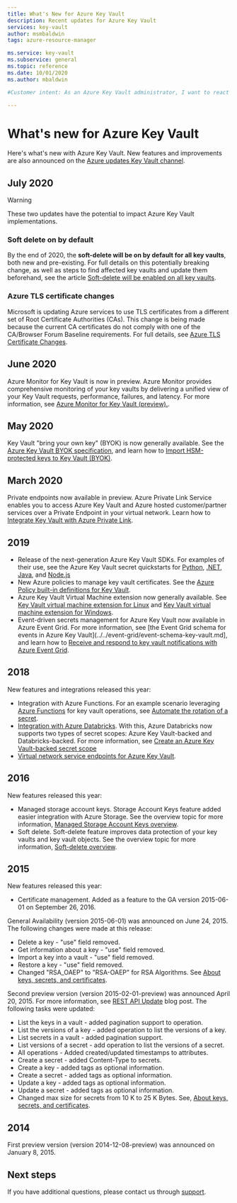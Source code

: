 ```yaml
---
title: What's New for Azure Key Vault
description: Recent updates for Azure Key Vault
services: key-vault
author: msmbaldwin
tags: azure-resource-manager

ms.service: key-vault
ms.subservice: general
ms.topic: reference
ms.date: 10/01/2020
ms.author: mbaldwin

#Customer intent: As an Azure Key Vault administrator, I want to react to soft-delete being turned on for all key vaults.

---
```


# What's new for Azure Key Vault

Here's what's new with Azure Key Vault. New features and improvements are also announced on the [Azure updates Key Vault channel](https://azure.microsoft.com/updates/?category=security&query=Key%20vault).

## July 2020

> [!WARNING]
> These two updates have the potential to impact Azure Key Vault implementations.

### Soft delete on by default

By the end of 2020, the **soft-delete will be on by default for all key vaults**, both new and pre-existing. For full details on this potentially breaking change, as well as steps to find affected key vaults and update them beforehand, see the article [Soft-delete will be enabled on all key vaults](soft-delete-change.md). 

### Azure TLS certificate changes  

Microsoft is updating Azure services to use TLS certificates from a different set of Root Certificate Authorities (CAs). This change is being made because the current CA certificates do not comply with one of the CA/Browser Forum Baseline requirements.  For full details, see [Azure TLS Certificate Changes](../../security/fundamentals/tls-certificate-changes.md).

## June 2020

Azure Monitor for Key Vault is now in preview.  Azure Monitor provides comprehensive monitoring of your key vaults by delivering a unified view of your Key Vault requests, performance, failures, and latency. For more information, see [Azure Monitor for Key Vault (preview).](../../azure-monitor/insights/key-vault-insights-overview.md).

## May 2020

Key Vault "bring your own key" (BYOK) is now generally available. See the [Azure Key Vault BYOK specification](../keys/byok-specification.md), and learn how to [Import HSM-protected keys to Key Vault (BYOK)](../keys/hsm-protected-keys-byok.md).

## March 2020

Private endpoints now available in preview. Azure Private Link Service enables you to access Azure Key Vault and Azure hosted customer/partner services over a Private Endpoint in your virtual network.  Learn how to [Integrate Key Vault with Azure Private Link](private-link-service.md).

## 2019

- Release of the next-generation Azure Key Vault SDKs. For examples of their use, see the Azure Key Vault secret quickstarts for [Python](../secrets/quick-create-python.md), [.NET](../secrets/quick-create-net.md), [Java](../secrets/quick-create-java.md), and [Node.js](../secrets/quick-create-node.md)
- New Azure policies to manage key vault certificates. See the [Azure Policy built-in definitions for Key Vault](../policy-samples.md).
- Azure Key Vault Virtual Machine extension now generally available.  See [Key Vault virtual machine extension for Linux](../../virtual-machines/extensions/key-vault-linux.md) and [Key Vault virtual machine extension for Windows](../../virtual-machines/extensions/key-vault-windows.md).
- Event-driven secrets management for Azure Key Vault now available in Azure Event Grid. For more information, see [the Event Grid schema for events in Azure Key Vault](../../event-grid/event-schema-key-vault.md], and learn how to [Receive and respond to key vault notifications with Azure Event Grid](event-grid-tutorial.md).

## 2018

New features and integrations released this year:

- Integration with Azure Functions. For an example scenario leveraging [Azure Functions](../../azure-functions/index.yml) for key vault operations, see [Automate the rotation of a secret](../secrets/tutorial-rotation.md). 
- [Integration with Azure Databricks](/azure/databricks/scenarios/store-secrets-azure-key-vault). With this, Azure Databricks now supports two types of secret scopes: Azure Key Vault-backed and Databricks-backed. For more information, see [Create an Azure Key Vault-backed secret scope](/azure/databricks/security/secrets/secret-scopes#--create-an-azure-key-vault-backed-secret-scope)
- [Virtual network service endpoints for Azure Key Vault](overview-vnet-service-endpoints.md).

## 2016

New features released this year:

- Managed storage account keys. Storage Account Keys feature added easier integration with Azure Storage. See the overview topic for more information, [Managed Storage Account Keys overview](https://docs.microsoft.com/azure/key-vault/key-vault-ovw-storage-keys).
- Soft delete. Soft-delete feature improves data protection of your key vaults and key vault objects. See the overview topic for more information, [Soft-delete overview](https://docs.microsoft.com/azure/key-vault/key-vault-ovw-soft-delete).

## 2015

New features released this year:
- Certificate management. Added as a feature to the GA version 2015-06-01 on September 26, 2016.

General Availability (version 2015-06-01) was announced on June 24, 2015. The following changes were made at this release: 
- Delete a key - "use" field removed.
- Get information about a key - "use" field removed.
- Import a key into a vault - "use" field removed.
- Restore a key - "use" field removed.     
- Changed "RSA_OAEP" to "RSA-OAEP" for RSA Algorithms. See [About keys, secrets, and certificates](about-keys-secrets-certificates.md).    
 
Second preview version (version 2015-02-01-preview) was announced April 20, 2015. For more information, see [REST API Update](https://docs.microsoft.com/archive/blogs/kv/rest-api-update) blog post. The following tasks were updated:
 
- List the keys in a vault - added pagination support to operation.
- List the versions of a key - added operation to list the versions of a key.  
- List secrets in a vault - added pagination support.
- List versions of a secret - add operation to list the versions of a secret.  
- All operations - Added created/updated timestamps to attributes.  
- Create a secret - added Content-Type to secrets.
- Create a key - added tags as optional information.
- Create a secret - added tags as optional information.
- Update a key - added tags as optional information.
- Update a secret - added tags as optional information.
- Changed max size for secrets from 10 K to 25 K Bytes. See, [About keys, secrets, and certificates](about-keys-secrets-certificates.md).    

## 2014
 
First preview version (version 2014-12-08-preview) was announced on January 8, 2015.  

## Next steps

If you have additional questions, please contact us through [support](https://azure.microsoft.com/support/options/).  
